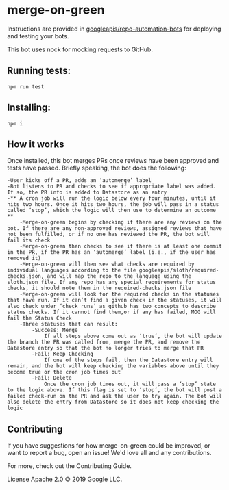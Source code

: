 # merge-on-green

Instructions are provided in [googleapis/repo-automation-bots](https://github.com/googleapis/repo-automation-bots/blob/master/README.md) for deploying and testing your bots.

This bot uses nock for mocking requests to GitHub.

## Running tests:

`npm run test`

## Installing:

`npm i`

## How it works

Once installed, this bot merges PRs once reviews have been approved and tests have passed. Briefly speaking, the bot does the following:

    -User kicks off a PR, adds an ‘automerge’ label
    -Bot listens to PR and checks to see if appropriate label was added. If so, the PR info is added to Datastore as an entry
    -** A cron job will run the logic below every four minutes, until it hits two hours. Once it hits two hours, the job will pass in a status called ‘stop’, which the logic will then use to determine an outcome **
        -Merge-on-green begins by checking if there are any reviews on the bot. If there are any non-approved reviews, assigned reviews that have not been fulfilled, or if no one has reviewed the PR, the bot will fail its check  
        -Merge-on-green then checks to see if there is at least one commit in the PR, if the PR has an ‘automerge’ label (i.e., if the user has removed it)
        -Merge-on-green will then see what checks are required by individual languages according to the file googleapis/sloth/required-checks.json, and will map the repo to the language using the sloth.json file. If any repo has any special requirements for status checks, it should note them in the required-checks.json file
        -Merge-on-green will look for the required checks in the statuses that have run. If it can’t find a given check in the statuses, it will also check under ‘check runs’ as github has two concepts to describe status checks. If it cannot find them,or if any has failed, MOG will fail the Status Check
        -Three statuses that can result:
            -Success: Merge
                If all steps above come out as ‘true’, the bot will update the branch the PR was called from, merge the PR, and remove the Datastore entry so that the bot no longer tries to merge that PR
            -Fail: Keep Checking
                If one of the steps fail, then the Datastore entry will remain, and the bot will keep checking the variables above until they become true or the cron job times out
            -Fail: Delete
                Once the cron job times out, it will pass a ‘stop’ state to the logic above. If this flag is set to ‘stop’, the bot will post a failed check-run on the PR and ask the user to try again. The bot will also delete the entry from Datastore so it does not keep checking the logic


## Contributing
If you have suggestions for how merge-on-green could be improved, or want to report a bug, open an issue! We'd love all and any contributions.

For more, check out the Contributing Guide.

License
Apache 2.0 © 2019 Google LLC.